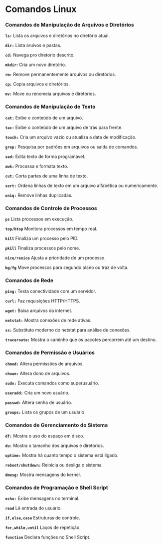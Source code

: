 # Comandos Linux

### Comandos de Manipulação de Arquivos e Diretórios

**`ls:`** Lista os arquivos e diretórios no diretório atual.

**`dir:`** Lista aruivos e pastas.

**`cd:`** Navega pro diretorio descrito.

**`mkdir`:** Cria um novo diretório.

**`rm:`** Remove permanentemente arquivos ou diretórios.

**`cp:`** Copia arquivos e diretórios.

**`mv:`** Move ou renomeia arquivos e diretórios.

### Comandos de Manipulação de Texto

**`cat:`** Exibe o conteúdo de um arquivo.

**`tac:`** Exibe o conteúdo de um arquivo de trás para frente.

**`touch:`** Cria um arquivo vazio ou atualiza a data de modificação.

**`grep:`** Pesquisa por padrões em arquivos ou saída de comandos.

**`sed:`** Edita texto de forma programável.

**`awk:`** Processa e formata texto.

**`cut:`** Corta partes de uma linha de texto.

**`sort:`** Ordena linhas de texto em um arquivo alfabética ou numericamente. 

**`uniq:`** Remove linhas duplicadas.

### Comandos de Controle de Processos

**`ps`** Lista processos em execução.

**`top/htop`** Monitora processos em tempo real.

**`kill`** Finaliza um processo pelo PID.

**`pkill`** Finaliza processos pelo nome.

**`nice/renice`** Ajusta a prioridade de um processo.

**`bg/fg`** Move processos para segundo plano ou traz de volta.

### Comandos de Rede

**`ping:`** Testa conectividade com um servidor.

**`curl:`** Faz requisições HTTP/HTTPS.

**`wget:`** Baixa arquivos da internet.

**`netstat:`** Mostra conexões de rede ativas.

**`ss:`** Substituto moderno do netstat para análise de conexões.

**`traceroute:`** Mostra o caminho que os pacotes percorrem até um destino.

### Comandos de Permissão e Usuários

**`chmod:`** Altera permissões de arquivos.

**`chown:`** Altera dono de arquivos.

**`sudo:`** Executa comandos como superusuário.

**`useradd:`** Cria um novo usuário.

**`passwd:`** Altera senha de usuário.

**`groups:`** Lista os grupos de um usuário

### Comandos de Gerenciamento do Sistema

**`df:`** Mostra o uso do espaço em disco.

**`du:`** Mostra o tamanho dos arquivos e diretórios.

**`uptime:`** Mostra há quanto tempo o sistema está ligado.

**`reboot/shutdown:`** Reinicia ou desliga o sistema.

**`dmesg:`** Mostra mensagens do kernel.

### Comandos de Programação e Shell Script

**`echo:`** Exibe mensagens no terminal.

**`read`** Lê entrada do usuário.

**`if,else,case`** Estruturas de controle.

**`for,while,until`** Laços de repetição.

**`function`** Declara funções no Shell Script.